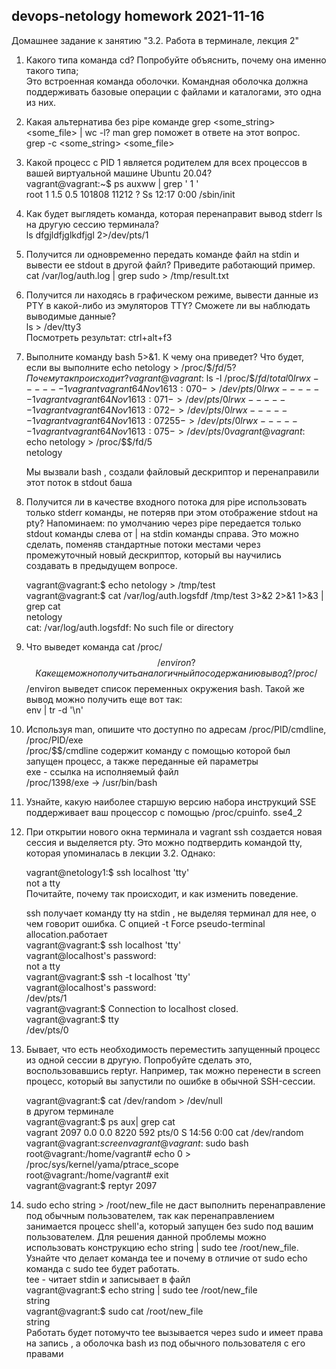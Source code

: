 ## devops-netology homework 2021-11-16
Домашнее задание к занятию "3.2. Работа в терминале, лекция 2"  

1. Какого типа команда cd? Попробуйте объяснить, почему она именно такого типа;   
	Это встроенная команда оболочки. Командная оболочка должна поддерживать базовые операции с файлами и каталогами, это одна из них.  

2. Какая альтернатива без pipe команде grep <some_string> <some_file> | wc -l? man grep поможет в ответе на этот вопрос.  
	grep -c  <some_string> <some_file>  

3. Какой процесс с PID 1 является родителем для всех процессов в вашей виртуальной машине Ubuntu 20.04?  
	vagrant@vagrant:~$ ps auxww | grep ' 1 '  
	root           1  1.5  0.5 101808 11212 ?        Ss   12:17   0:00 /sbin/init  
  
4. Как будет выглядеть команда, которая перенаправит вывод stderr ls на другую сессию терминала?   
	ls dfgjldfjglkdfjgl 2>/dev/pts/1  

5. Получится ли одновременно передать команде файл на stdin и вывести ее stdout в другой файл? Приведите работающий пример.  
	cat /var/log/auth.log  | grep sudo > /tmp/result.txt  

6. Получится ли находясь в графическом режиме, вывести данные из PTY в какой-либо из эмуляторов TTY? Сможете ли вы наблюдать выводимые данные?  
	ls > /dev/tty3   
	Посмотреть результат: ctrl+alt+f3

7. Выполните команду bash 5>&1. К чему она приведет? Что будет, если вы выполните echo netology > /proc/$$/fd/5? Почему так происходит?  
	vagrant@vagrant:$ ls -l /proc/$$/fd/ 
	total 0  
	lrwx------ 1 vagrant vagrant 64 Nov 16 13:07 0 -> /dev/pts/0  
	lrwx------ 1 vagrant vagrant 64 Nov 16 13:07 1 -> /dev/pts/0  
	lrwx------ 1 vagrant vagrant 64 Nov 16 13:07 2 -> /dev/pts/0  
	lrwx------ 1 vagrant vagrant 64 Nov 16 13:07 255 -> /dev/pts/0  
	lrwx------ 1 vagrant vagrant 64 Nov 16 13:07 5 -> /dev/pts/0  
	vagrant@vagrant:$ echo netology > /proc/$$/fd/5  
	netology  
  
	Мы вызвали bash , создали файловый дескриптор и перенаправили этот поток в stdout баша  
	
8. Получится ли в качестве входного потока для pipe использовать только stderr команды, не потеряв при этом отображение stdout на pty? Напоминаем: по умолчанию через pipe передается только stdout команды слева от | на stdin команды справа. Это можно сделать, поменяв стандартные потоки местами через промежуточный новый дескриптор, который вы научились создавать в предыдущем вопросе.  

	vagrant@vagrant:$ echo netology >  /tmp/test   
	vagrant@vagrant:$ cat /var/log/auth.logsfdf /tmp/test  3>&2 2>&1 1>&3 | grep cat  
	netology  
	cat: /var/log/auth.logsfdf: No such file or directory  

9. Что выведет команда cat /proc/$$/environ? Как еще можно получить аналогичный по содержанию вывод?  
	/proc/$$/environ выведет список переменных окружения bash. Такой же вывод можно получить еще вот так:  
	 env | tr -d '\n'  

10. Используя man, опишите что доступно по адресам /proc/PID/cmdline, /proc/PID/exe  
 	/proc/$$/cmdline содержит команду с помощью которой был запущен процесс, а также переданные ей параметры  
	exe - ссылка на исполняемый файл  
	/proc/1398/exe -> /usr/bin/bash  
  
11. Узнайте, какую наиболее старшую версию набора инструкций SSE поддерживает ваш процессор с помощью /proc/cpuinfo.
	sse4_2  
12. При открытии нового окна терминала и vagrant ssh создается новая сессия и выделяется pty. Это можно подтвердить командой tty, которая упоминалась в лекции 3.2. Однако:  
  
	vagrant@netology1:$ ssh localhost 'tty'  
	not a tty  
Почитайте, почему так происходит, и как изменить поведение.  

	ssh получает команду tty на stdin , не выделяя терминал для нее, о чем говорит ошибка. С опцией -t Force pseudo-terminal allocation.работает   
	vagrant@vagrant:$ ssh localhost 'tty'  
	vagrant@localhost's password:   
	not a tty  
	vagrant@vagrant:$ ssh -t localhost 'tty'  
	vagrant@localhost's password:   
	/dev/pts/1  
	vagrant@vagrant:$ 
	Connection to localhost closed.  
	vagrant@vagrant:$ tty   
	/dev/pts/0  
13.	Бывает, что есть необходимость переместить запущенный процесс из одной сессии в другую. Попробуйте сделать это, воспользовавшись reptyr. Например, так можно перенести в screen процесс, который вы запустили по ошибке в обычной SSH-сессии.  
	
	vagrant@vagrant:$ cat /dev/random > /dev/null  
	в другом терминале   
	vagrant@vagrant:$ ps aux| grep cat  
	vagrant     2097  0.0  0.0   8220   592 pts/0    S    14:56   0:00 cat /dev/random  
	vagrant@vagrant:$screen  
	vagrant@vagrant:$ sudo bash  
	root@vagrant:/home/vagrant# echo 0 > /proc/sys/kernel/yama/ptrace_scope  
	root@vagrant:/home/vagrant# exit  
	vagrant@vagrant:$ reptyr 2097  
	
14. sudo echo string > /root/new_file не даст выполнить перенаправление под обычным пользователем, так как перенаправлением занимается процесс shell'а, который запущен без sudo под вашим пользователем. Для решения данной проблемы можно использовать конструкцию echo string | sudo tee /root/new_file. Узнайте что делает команда tee и почему в отличие от sudo echo команда с sudo tee будет работать.  
	tee - читает stdin и записывает в файл    
	vagrant@vagrant:$ echo string | sudo tee /root/new_file  
	string  
	vagrant@vagrant:$ sudo cat /root/new_file  
	string  
	Работать будет потомучто tee вызывается через sudo и имеет права на запись , а оболочка bash из под обычного пользователя с его правами  






















